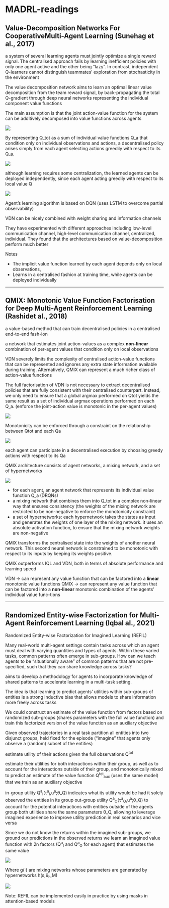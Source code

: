 # MADRL-readings





## Value-Decomposition Networks For CooperativeMulti-Agent Learning (Sunehag et al., 2017)

a system of several learning agents must jointly optimize a single reward signal. The centralised approach fails by learning inefficient policies with only one agent active and the other being “lazy”. In contrast, independent Q-learners cannot distinguish teammates’ exploration from stochasticity in the environment

The value decomposition network aims to learn an optimal linear value decomposition from the team reward signal, by back-propagating the total Q-gradient through deep neural networks representing the individual component value functions

The main assumption is that the joint action-value function for the system can be additively decomposed into value functions across agents

![](imgs/sunehag2017_assumption.PNG)

By representing Q_tot as a sum of individual value functions Q_a that condition only on individual observations and actions, a decentralised policy arises simply from each agent selecting actions greedily with respect to its Q_a.

![](imgs/sunehag2017_VDN_vs_I.PNG)

 although learning requires some centralization, the learned agents can be deployed independently, since each agent acting greedily with respect to its local value ̃Q

![](imgs/sunehag2017_VDN.PNG)

Agent’s learning algorithm is based on DQN (uses LSTM to overcome partial observability)

VDN can be nicely combined with weight sharing and information channels

They have experimented with different approaches including low-level communication channel, high-level communication channel, centralized, individual. They found that the architectures based on value-decomposition perform much better

Notes
- The implicit value function learned by each agent depends only on local observations, 
- Learns in a centralised fashion at training time, while agents can be deployed individually



---

## QMIX: Monotonic Value Function Factorisation for Deep Multi-Agent Reinforcement Learning (Rashidet al., 2018)

a value-based method that can train decentralised policies in a centralised end-to-end fash-ion

a network that estimates joint action-values as a complex **non-linear** combination of per-agent values that condition only on local observations

VDN severely limits the complexity of centralised action-value functions that can be represented and ignores any extra state information available during training. Alternatively, QMIX can represent a much richer class of action-value functions

The full factorisation of VDN is not necessary to extract decentralised policies that are fully consistent with their centralised counterpart. Instead, we only need to ensure that a global argmax performed on Qtot yields the same result as a set of individual argmax operations performed on each Q_a. (enforce the joint-action value is monotonic in the per-agent values) 

![](imgs/rashidet18_consistency_constraint.PNG)

Monotonicity can be enforced through a constraint on the relationship between Qtot and each Qa

![](imgs/rashidet18_monotonicity_constraint.PNG)

each agent can participate in a decentralised execution by choosing greedy actions with respect to its Qa

QMIX architecture consists of agent networks, a mixing network, and a set of hypernetworks

![](imgs/rashidet18_qmix_architecture.PNG)

- for each agent, an agent network that represents its individual value function Q_a (DRQNs)
- a mixing network that combines them into Q_tot in a complex non-linear way that ensures consistency (the weights of the mixing network are restricted to be non-negative to enforce the monotonicity constraint)
- a set of hypernetworks: each hypernetwork takes the states as input and generates the weights of one layer of the mixing network. it uses an absolute activation function, to ensure that the mixing network weights are non-negative

QMIX transforms the centralised state into the weights of another neural network. This second neural network is constrained to be monotonic with respect to its inputs by keeping its weights positive.

QMIX outperforms IQL and VDN, both in terms of absolute performance and learning speed

VDN -> can represent any value function that can be factored into a **linear** monotonic value functions 
QMIX -> can represent any value function that can be factored into a **non-linear** monotonic combination of the agents’ individual value func-tions 



---

## Randomized Entity-wise Factorization for Multi-Agent Reinforcement Learning (Iqbal al., 2021)

Randomized Entity-wise Factorization for Imagined Learning (REFIL)

Many real-world multi-agent settings contain tasks across which an agent must deal with varying quantities and types of agents. Within these varied tasks, common patterns often emerge in sub-groups. How can we teach agents to be “situationally aware” of common patterns that are not pre-specified, such that they can share knowledge across tasks?

aims to develop a methodology for agents to incorporate knowledge of shared patterns to accelerate learning in a multi-task setting.

The idea is that learning to predict agents’ utilities within sub-groups of entities is a strong inductive bias that allows models to share information more freely across tasks

We could construct an estimate of the value function from factors based on randomized sub-groups (shares parameters with the full value function) and train this factorized version of the value function as an auxiliary objective

Given observed trajectories in a real task
partition all entities into two disjunct groups, held fixed for the episode (“imagine” that agents only observe a (random) subset of the entities)

estimate utility of their actions given the full observations Q<sup>tot</sup>

estimate their utilities for both interactions within their group, as well as to account for the interactions outside of their group, and monotonically mixed to predict an estimate of the value function Q<sup>tot</sup><sub>aux</sub> (uses the same model) that we train as an auxiliary objective

in-group utility Q<sup>a</sup><sub>I</sub>(τ<sup>a</sup><sub>I</sub>,u<sup>a</sup>;θ_Q) indicates what its utility would be had it solely observed the entities in its group
out-group utility Q<sup>a</sup><sub>O</sub>(τ<sup>a</sup><sub>O</sub>,u<sup>a</sup>;θ_Q) to account for the potential interactions with entities outside of the agents group
both utilities share the same parameters θ_Q, allowing to leverage imagined experience to improve utility prediction in real scenarios and vice versa

Since we do not know the returns within the imagined sub-groups, we ground our predictions in the observed returns 
we learn an imagined value function with 2n factors (Q<sup>a</sup><sub>I</sub> and Q<sup>a</sup><sub>O</sub> for each agent) that estimates the same value

![](imgs/Iqbal21_decomposition.PNG)

Where g(·) are mixing networks whose parameters are generated by hypernetworks h(s;θ<sub>h</sub>,M)

![](imgs/Iqbal21_REFIL_architecture.PNG)


Note: 
REFIL can be implemented easily in practice by using masks in attention-based models




